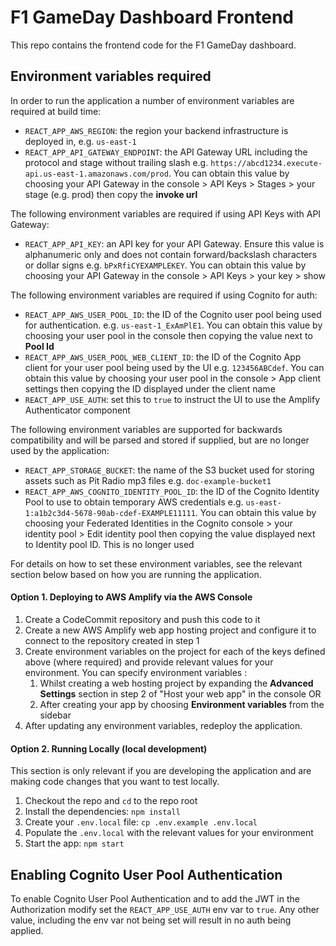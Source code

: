 # F1 GameDay Dashboard Frontend

This repo contains the frontend code for the F1 GameDay dashboard.

## Environment variables required

In order to run the application a number of environment variables are required
at build time:

- `REACT_APP_AWS_REGION`: the region your backend infrastructure is deployed in,
  e.g. `us-east-1`
- `REACT_APP_API_GATEWAY_ENDPOINT`: the API Gateway URL including the protocol and stage
  without trailing slash e.g. `https://abcd1234.execute-api.us-east-1.amazonaws.com/prod`.
  You can obtain this value by choosing your API Gateway
  in the console > API Keys > Stages > your stage (e.g. prod) then copy the
  **invoke url**

The following environment variables are required if using API Keys with
API Gateway:

- `REACT_APP_API_KEY`: an API key for your API Gateway. Ensure this value is
  alphanumeric only and does not contain forward/backslash characters or dollar signs
  e.g. `bPxRfiCYEXAMPLEKEY`. You can obtain this value by choosing your API Gateway
  in the console > API Keys > your key > show

The following environment variables are required if using Cognito for auth:

- `REACT_APP_AWS_USER_POOL_ID`: the ID of the Cognito user pool being used
  for authentication. e.g. `us-east-1_ExAmPlE1`. You can obtain this value
  by choosing your user pool in the console then copying the value next to
  **Pool Id**
- `REACT_APP_AWS_USER_POOL_WEB_CLIENT_ID`: the ID of the Cognito App client
  for your user pool being used by the UI e.g. `123456ABCdef`. You can obtain this value
  by choosing your user pool in the console > App client settings then copying the
  ID displayed under the client name
- `REACT_APP_USE_AUTH`: set this to `true` to instruct the UI to use the
  Amplify Authenticator component

The following environment variables are supported for backwards compatibility and
will be parsed and stored if supplied, but are no longer used by the application:
- `REACT_APP_STORAGE_BUCKET`: the name of the S3 bucket used for storing assets
  such as Pit Radio mp3 files e.g. `doc-example-bucket1`
- `REACT_APP_AWS_COGNITO_IDENTITY_POOL_ID`: the ID of the Cognito Identity Pool
  to use to obtain temporary AWS credentials e.g. `us-east-1:a1b2c3d4-5678-90ab-cdef-EXAMPLE11111`.
  You can obtain this value by choosing your Federated Identities in the Cognito
  console > your identity pool > Edit identity pool then copying the value displayed
  next to Identity pool ID. This is no longer used

For details on how to set these environment variables, see the relevant section below
based on how you are running the application.

#### Option 1. Deploying to AWS Amplify via the AWS Console

1. Create a CodeCommit repository and push this code to it
2. Create a new AWS Amplify web app hosting project and configure it to connect to the repository
   created in step 1
3. Create environment variables on the project for each of the keys defined above (where required) and provide relevant values
   for your environment. You can specify environment variables :
   1. Whilst creating a web hosting project by expanding the **Advanced Settings** section in step 2 of
      "Host your web app" in the console OR
   2. After creating your app by choosing **Environment variables** from the sidebar
4. After updating any environment variables, redeploy the application.

#### Option 2. Running Locally (local development)

This section is only relevant if you are developing the application and are
making code changes that you want to test locally.

1. Checkout the repo and `cd` to the repo root
2. Install the dependencies: `npm install`
3. Create your `.env.local` file: `cp .env.example .env.local`
4. Populate the `.env.local` with the relevant values for your environment
5. Start the app: `npm start`

## Enabling Cognito User Pool Authentication

To enable Cognito User Pool Authentication and to add the JWT in the Authorization
modify set the `REACT_APP_USE_AUTH` env var to `true`. Any other value, including
the env var not being set will result in no auth being applied.
